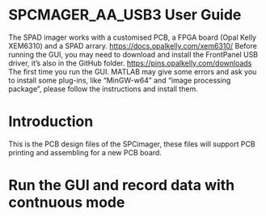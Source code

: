 # SPCMAGER_AA_USB3 User Guide
The SPAD imager works with a customised PCB, a FPGA board (Opal Kelly XEM6310) and a SPAD arrary. 
https://docs.opalkelly.com/xem6310/
Before running the GUI, you may need to download and install the FrontPanel USB driver, it’s also in the GitHub folder.
https://pins.opalkelly.com/downloads
The first time you run the GUI. MATLAB may give some errors and ask you to install some plug-ins, like “MinGW-w64” and “image processing package”, please follow the instructions and install them.

# Introduction
This is the PCB design files of the SPCimager, these files will support PCB printing and assembling for a new PCB board.

# Run the GUI and record data with contnuous mode
